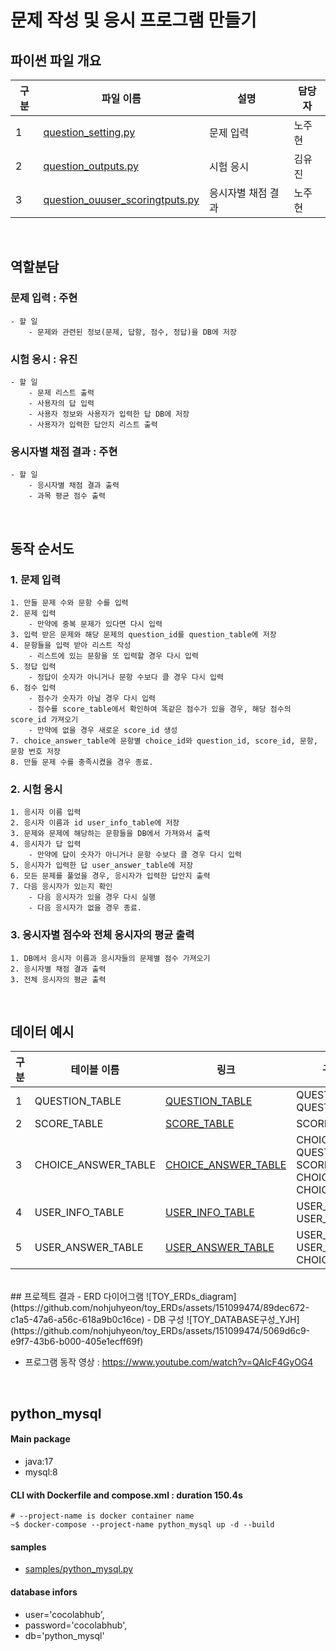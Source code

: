 # 문제 작성 및 응시 프로그램 만들기

<h2>파이썬 파일 개요</h2>

|구분| 파일 이름|설명|담당자|
|--|--|--|--|
|1|[question_setting.py](docs/question_setting.py)|문제 입력|노주현|
|2| [question_outputs.py](docs/question_outputs.py)|시험 응시|김유진|
|3| [question_ouuser_scoringtputs.py](docs/user_scoring.py) |응시자별 채점 결과|노주현|

<br>

## 역할분담
###  문제 입력 : 주현
```
- 할 일
    - 문제와 관련된 정보(문제, 답항, 점수, 정답)을 DB에 저장
``` 

### 시험 응시 : 유진
```
- 할 일 
    - 문제 리스트 출력
    - 사용자의 답 입력
    - 사용자 정보와 사용자가 입력한 답 DB에 저장
    - 사용자가 입력한 답안지 리스트 출력
```

### 응시자별 채점 결과 : 주현
```
- 할 일 
    - 응시자별 채점 결과 출력
    - 과목 평균 점수 출력
```
<br>

## 동작 순서도
### 1. 문제 입력
    1. 만들 문제 수와 문항 수를 입력
    2. 문제 입력
        - 만약에 중복 문제가 있다면 다시 입력
    3. 입력 받은 문제와 해당 문제의 question_id를 question_table에 저장
    4. 문항들을 입력 받아 리스트 작성
        - 리스트에 있는 문항을 또 입력할 경우 다시 입력
    5. 정답 입력
        - 정답이 숫자가 아니거나 문항 수보다 클 경우 다시 입력
    6. 점수 입력
        - 점수가 숫자가 아닐 경우 다시 입력
        - 점수를 score_table에서 확인하여 똑같은 점수가 있을 경우, 해당 점수의 score_id 가져오기
        - 만약에 없을 경우 새로운 score_id 생성
    7. choice_answer_table에 문항별 choice_id와 question_id, score_id, 문항, 문항 번호 저장
    8. 만들 문제 수를 충족시켰을 경우 종료.

### 2. 시험 응시
    1. 응시자 이름 입력
    2. 응시자 이름과 id user_info_table에 저장
    3. 문제와 문제에 해당하는 문항들을 DB에서 가져와서 출력
    4. 응시자가 답 입력
        - 만약에 답이 숫자가 아니거나 문항 수보다 클 경우 다시 입력
    5. 응시자가 입력한 답 user_answer_table에 저장
    6. 모든 문제를 풀었을 경우, 응시자가 입력한 답안지 출력
    7. 다음 응시자가 있는지 확인
        - 다음 응시자가 있을 경우 다시 실행
        - 다음 응시자가 없을 경우 종료.

### 3. 응시자별 점수와 전체 응시자의 평균 출력
    1. DB에서 응시자 이름과 응시자들의 문제별 점수 가져오기
    2. 응시자별 채점 결과 출력
    3. 전체 응시자의 평균 출력

<br>
<h2>데이터 예시</h2>

|구분|테이블 이름|링크|구성 컬럼|
|--|--|--|--|
|1|QUESTION_TABLE|[QUESTION_TABLE](docs/functions/TOY_ERDs_QUESTION_TABLE.csv)|QUESTION_ID, QUESTION|
|2|SCORE_TABLE|[SCORE_TABLE](docs/functions/TOY_ERDs_SCORE_TABLE.csv)|SCORE_ID, SCORE|
|3|CHOICE_ANSWER_TABLE|[CHOICE_ANSWER_TABLE](docs/functions/TOY_ERDs_CHOICE_ANSWER_TABLE.csv)|CHOICE_ID, QUESTION_ID, SCORE_ID, CHOICE, CHOICE_NUMBER|
|4|USER_INFO_TABLE|[USER_INFO_TABLE](docs/functions/TOY_ERDs_USER_INFO_TABLE.csv)|USER_ID, USER_NAME|
|5|USER_ANSWER_TABLE|[USER_ANSWER_TABLE](docs/functions/TOY_ERDs_USER_ANSWER_TABLE.csv)|USER_ANSWER_ID, USER_ID, CHOICE_ID|

<br>
## 프로젝트 결과
- ERD 다이어그램
![TOY_ERDs_diagram](https://github.com/nohjuhyeon/toy_ERDs/assets/151099474/89dec672-c1a5-47a6-a56c-618a9b0c16ce)
- DB 구성
![TOY_DATABASE구성_YJH](https://github.com/nohjuhyeon/toy_ERDs/assets/151099474/5069d6c9-e9f7-43b6-b000-405e1ecff69f)

- 프로그램 동작 영상 : https://www.youtube.com/watch?v=QAIcF4GyOG4

<br>

## python_mysql
#### Main package
- java:17
- mysql:8

#### CLI with Dockerfile and compose.xml : duration 150.4s
```
# --project-name is docker container name
~$ docker-compose --project-name python_mysql up -d --build
```
#### samples
- [samples/python_mysql.py](./samples/python_mysql.py)

#### database infors
+ user='cocolabhub',
+ password='cocolabhub',
+ db='python_mysql'


